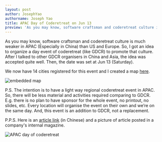 ```yaml
---
layout: post
author: JosephYao
authorname: Joseph Yao
title: APAC Day of Coderetreat on Jun 13
preview: 'As you may know, software craftsman and coderetreat culture is much weaker in APAC (Especially in China) than US and Europe. So, I got an idea to organize a day event of coderetreat (like GDCR) to promote that culture.'
---
```



As you may know, software craftsman and coderetreat culture is much weaker in APAC (Especially in China) than US and Europe. So, I got an idea to organize a day event of coderetreat (like GDCR) to promote that culture. After I talked to other GDCR organisers in China and Asia, the idea was accepted quite well. Then, the date was set at Jun 13 (Saturday).


We now have 14 cities registered for this event and I created a map  [here](https://www.google.com/maps/d/viewer?mid=zFRRheM6-9AQ.k8wlhsC1wCNY&amp;usp=sharing).  


![embedded map](https://www.google.com/maps/d/u/0/embed?mid=1lsAFrsPkiHnp0vUpqW_50NJQiuI)


P.S. The intention is to have a light way regional coderetreat event in APAC. So, there will be less material and activities required comparing to GDCR. E.g. there is no plan to have sponsor for the whole event, no printout, no slides, etc. Every location will organise the event on their own and we’re on the same day. And, this event is an addition to GDCR, not a replacement.


P.P.S. Here is an [article link](http://blog.csdn.net/uxyheaven/article/details/46488069) (in Chinese) and a picture of article posted in a company's internal magazine.


![APAC day of coderetreat]({site.url}/images/APACdayofCoderetreat.jpg)

